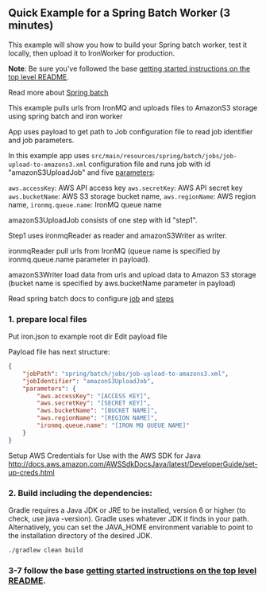 ## Quick Example for a Spring Batch Worker (3 minutes)

This example will show you how to build your Spring batch worker, test it locally, then upload it
to IronWorker for production.

**Note**: Be sure you've followed the base [getting started instructions on the top level README](https://github.com/iron-io/dockerworker).

Read more about [Spring batch](http://docs.spring.io/spring-batch/trunk/reference/html/index.html)

This example pulls urls from IronMQ and uploads files to AmazonS3 storage using spring batch and iron worker

App uses payload to get path to Job configuration file to read job identifier and job parameters.

In this example app uses `src/main/resources/spring/batch/jobs/job-upload-to-amazons3.xml` configuration file 
and runs job with id "amazonS3UploadJob" and five [parameters](http://docs.spring.io/spring-batch/trunk/reference/html/configureStep.html#late-binding):                                                                                                   


`aws.accessKey`: AWS API access key
`aws.secretKey`: AWS API secret key
`aws.bucketName`: AWS S3 storage bucket name,
`aws.regionName`: AWS region name,
`ironmq.queue.name`: IronMQ queue name


amazonS3UploadJob consists of one step with id "step1". 

Step1 uses ironmqReader as reader and amazonS3Writer as writer. 

ironmqReader pull urls from IronMQ (queue name is specified by ironmq.queue.name parameter in payload).

amazonS3Writer load data from urls and upload data to Amazon S3 storage (bucket name is specified by aws.bucketName parameter in payload)


Read spring batch docs to configure [job](http://docs.spring.io/spring-batch/trunk/reference/html/configureJob.html) 
and [steps](http://docs.spring.io/spring-batch/trunk/reference/html/configureStep.html)

### 1. prepare local files

Put iron.json to example root dir
Edit payload file

Payload file has next structure:
```json
{
    "jobPath": "spring/batch/jobs/job-upload-to-amazons3.xml",
    "jobIdentifier": "amazonS3UploadJob",
    "parameters": {
        "aws.accessKey": "[ACCESS KEY]",
        "aws.secretKey": "[SECRET KEY]",
        "aws.bucketName": "[BUCKET NAME]",
        "aws.regionName": "[REGION NAME]",
        "ironmq.queue.name": "[IRON MQ QUEUE NAME]"
    }
}
```

Setup AWS Credentials for Use with the AWS SDK for Java http://docs.aws.amazon.com/AWSSdkDocsJava/latest/DeveloperGuide/set-up-creds.html

### 2. Build including the dependencies:

Gradle requires a Java JDK or JRE to be installed, version 6 or higher (to check, use java -version). 
Gradle uses whatever JDK it finds in your path. Alternatively, you can set the JAVA_HOME environment variable to point to the installation directory of the desired JDK.

```sh
./gradlew clean build
```

### 3-7 follow the base [getting started instructions on the top level README](https://github.com/BupycHuk/iron_worker_spring_batch).